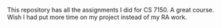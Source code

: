 This repository has all the assignments I did for CS 7150. A great course. Wish I had put more time on my project instead of my RA work.

